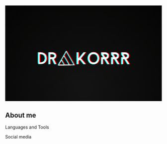 ![Header](https://github.com/drakoRRR/drakorrr/blob/main/assets/MOSHED-2023-8-30-14-30-22.gif)

## About me


Languages and Tools

Social media